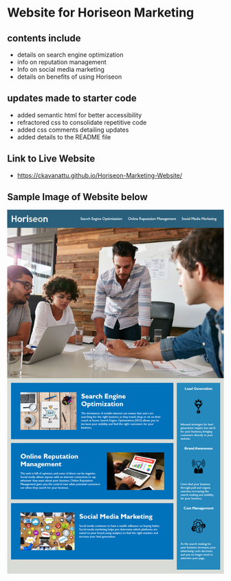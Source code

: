 # Website for Horiseon Marketing

## contents include
* details on search engine optimization
* info on reputation management
* Info on social media marketing
* details on benefits of using Horiseon


## updates made to starter code
* added semantic html for better accessibility
* refractored css to consolidate repetitive code
* added css comments detailing updates
* added details to the README file

## Link to Live Website
* https://ckavanattu.github.io/Horiseon-Marketing-Website/

## Sample Image of Website below
![Sample Website](Image.png)
